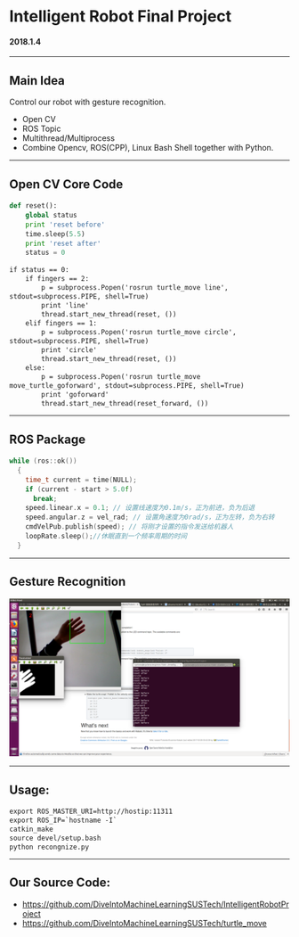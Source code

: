 Intelligent Robot Final Project
===
#### 2018.1.4

---
## Main Idea

Control our robot with gesture recognition.
 - Open CV
 - ROS Topic
 - Multithread/Multiprocess
 - Combine Opencv, ROS(CPP), Linux Bash Shell together with Python.

---
## Open CV Core Code
```python
def reset():
    global status
    print 'reset before'
    time.sleep(5.5)
    print 'reset after'
    status = 0
```
```
if status == 0:
    if fingers == 2:
        p = subprocess.Popen('rosrun turtle_move line', stdout=subprocess.PIPE, shell=True)
        print 'line'
        thread.start_new_thread(reset, ())
    elif fingers == 1:
        p = subprocess.Popen('rosrun turtle_move circle', stdout=subprocess.PIPE, shell=True)
        print 'circle'
        thread.start_new_thread(reset, ())
    else:
        p = subprocess.Popen('rosrun turtle_move move_turtle_goforward', stdout=subprocess.PIPE, shell=True)
        print 'goforward'
        thread.start_new_thread(reset_forward, ())
```
---
## ROS Package
```CPP
while (ros::ok())
  {
    time_t current = time(NULL);
    if (current - start > 5.0f)
      break;
    speed.linear.x = 0.1; // 设置线速度为0.1m/s，正为前进，负为后退
    speed.angular.z = vel_rad; // 设置角速度为0rad/s，正为左转，负为右转
    cmdVelPub.publish(speed); // 将刚才设置的指令发送给机器人
    loopRate.sleep();//休眠直到一个频率周期的时间
  }
```
---
## Gesture Recognition
![](robot.png)

---
## Usage:
```
export ROS_MASTER_URI=http://hostip:11311
export ROS_IP=`hostname -I`
catkin_make
source devel/setup.bash
python recongnize.py
```

---
## Our Source Code:
 - <https://github.com/DiveIntoMachineLearningSUSTech/IntelligentRobotProject>
 - <https://github.com/DiveIntoMachineLearningSUSTech/turtle_move>